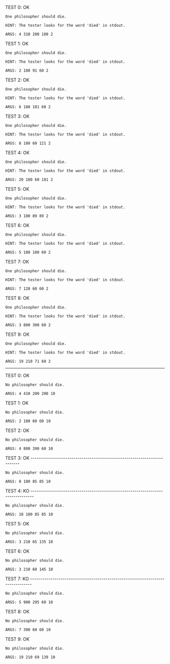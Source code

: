TEST 0: OK

    One philosopher should die.

    HINT: The tester looks for the word 'died' in stdout.

    ARGS: 4 310 200 100 2

TEST 1: OK

    One philosopher should die.

    HINT: The tester looks for the word 'died' in stdout.

    ARGS: 2 180 91 60 2

TEST 2: OK

    One philosopher should die.

    HINT: The tester looks for the word 'died' in stdout.

    ARGS: 6 180 181 60 2

TEST 3: OK

    One philosopher should die.

    HINT: The tester looks for the word 'died' in stdout.

    ARGS: 8 180 60 121 2

TEST 4: OK

    One philosopher should die.

    HINT: The tester looks for the word 'died' in stdout.

    ARGS: 20 180 60 181 2

TEST 5: OK

    One philosopher should die.

    HINT: The tester looks for the word 'died' in stdout.

    ARGS: 3 180 89 89 2

TEST 6: OK

    One philosopher should die.

    HINT: The tester looks for the word 'died' in stdout.

    ARGS: 5 180 180 60 2

TEST 7: OK

    One philosopher should die.

    HINT: The tester looks for the word 'died' in stdout.

    ARGS: 7 120 60 60 2

TEST 8: OK

    One philosopher should die.

    HINT: The tester looks for the word 'died' in stdout.

    ARGS: 3 800 300 60 2

TEST 9: OK

    One philosopher should die.

    HINT: The tester looks for the word 'died' in stdout.

    ARGS: 19 210 71 60 2
----------------------------------------------------------------
TEST 0: OK

    No philosopher should die.

    ARGS: 4 410 200 200 10

TEST 1: OK

    No philosopher should die.

    ARGS: 2 180 60 60 10

TEST 2: OK

    No philosopher should die.

    ARGS: 4 800 390 60 10

TEST 3: OK ------------------------------------------------------------------------

    No philosopher should die.

    ARGS: 8 180 85 85 10 

TEST 4: KO -------------------------------------------------------------------------------

    No philosopher should die.

    ARGS: 18 180 85 85 10

TEST 5: OK

    No philosopher should die.

    ARGS: 3 210 65 135 10

TEST 6: OK

    No philosopher should die.

    ARGS: 3 210 60 145 10

TEST 7: KO -------------------------------------------------------------------------------

    No philosopher should die.

    ARGS: 5 900 295 60 10

TEST 8: OK

    No philosopher should die.

    ARGS: 7 300 60 60 10

TEST 9: OK

    No philosopher should die.

    ARGS: 19 210 69 139 10
